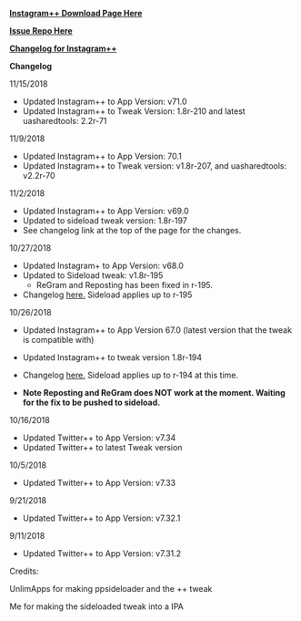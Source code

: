 
**[Instagram++ Download Page Here](https://github.com/JMccormick264/InstagramPP/releases)**

**[Issue Repo Here](https://github.com/eni9889/IG-PP-Issues)**

**[Changelog for Instagram++](https://beta.unlimapps.com/changes/com.unlimapps.gramplus)**

**Changelog**

11/15/2018

 - Updated Instagram++ to App Version: v71.0
 - Updated Instagram++ to Tweak Version: 1.8r-210 and latest uasharedtools: 2.2r-71

11/9/2018

 - Updated Instagram++ to App Version: 70.1
 - Updated Instagram++ to Tweak version: v1.8r-207, and uasharedtools: v2.2r-70

11/2/2018

 - Updated Instagram++ to App Version: v69.0
 - Updated to sideload tweak version: 1.8r-197
 - See changelog link at the top of the page for the changes.

10/27/2018

 - Updated Instagram+ to App Version: v68.0
 - Updated to Sideload tweak: v1.8r-195
    - ReGram and Reposting has been fixed in r-195.
 - Changelog [here.](https://beta.unlimapps.com/changes/com.unlimapps.gramplus) Sideload applies up to r-195

10/26/2018

 - Updated Instagram++ to App Version 67.0 (latest version that the tweak is compatible with)
 - Updated Instagram++ to tweak version 1.8r-194
 - Changelog [here.](https://beta.unlimapps.com/changes/com.unlimapps.gramplus) Sideload applies up to r-194 at this time.

 - **Note Reposting and ReGram does NOT work at the moment. Waiting for the fix to be pushed to sideload.**

10/16/2018

 - Updated Twitter++ to App Version: v7.34
 - Updated Twitter++ to latest Tweak version

10/5/2018

 - Updated Twitter++ to App Version: v7.33

9/21/2018

 - Updated Twitter++ to App Version: v7.32.1

9/11/2018

 - Updated Twitter++ to App Version: v7.31.2

Credits:

UnlimApps for making ppsideloader and the ++ tweak

Me for making the sideloaded tweak into a IPA
